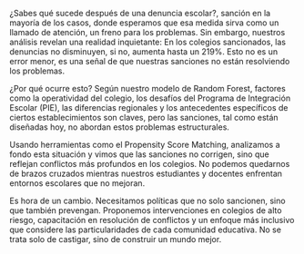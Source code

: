 ¿Sabes qué sucede después de una denuncia escolar?, sanción en la mayoría de los casos, donde esperamos que esa medida sirva como un llamado de atención, un freno para los problemas. 
Sin embargo, nuestros análisis revelan una realidad inquietante: 
En los colegios sancionados, las denuncias no disminuyen, si no, aumenta hasta un 219%. Esto no es un error menor, es una señal de que nuestras sanciones no están resolviendo los problemas.

¿Por qué ocurre esto? Según nuestro modelo de Random Forest, factores como la operatividad del colegio, 
los desafíos del Programa de Integración Escolar (PIE), las diferencias regionales y los antecedentes específicos de ciertos establecimientos son claves, pero las sanciones, 
tal como están diseñadas hoy, no abordan estos problemas estructurales.  

Usando herramientas como el Propensity Score Matching, analizamos a fondo esta situación y vimos que las sanciones no corrigen, 
sino que reflejan conflictos más profundos en los colegios. No podemos quedarnos de brazos cruzados mientras nuestros estudiantes y docentes enfrentan entornos escolares que no mejoran.  

Es hora de un cambio. Necesitamos políticas que no solo sancionen, sino que también prevengan. 
Proponemos intervenciones en colegios de alto riesgo, capacitación en resolución de conflictos y un enfoque más inclusivo que considere las particularidades de cada comunidad educativa. 
No se trata solo de castigar, sino de construir un mundo mejor.
